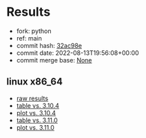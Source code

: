 # Results

- fork: python
- ref: main
- commit hash: [32ac98e](https://github.com/python/cpython/commit/32ac98e)
- commit date: 2022-08-13T19:56:08+00:00
- commit merge base: [None](https://github.com/python/cpython/commit/None)

## linux x86_64

- [raw results](bm-20220813-linux-x86_64-python-main-3.12.0a1%2B-32ac98e.json)
- [table vs. 3.10.4](bm-20220813-linux-x86_64-python-main-3.12.0a1%2B-32ac98e-vs-3.10.4.md)
- [plot vs. 3.10.4](bm-20220813-linux-x86_64-python-main-3.12.0a1%2B-32ac98e-vs-3.10.4.png)
- [table vs. 3.11.0](bm-20220813-linux-x86_64-python-main-3.12.0a1%2B-32ac98e-vs-3.11.0.md)
- [plot vs. 3.11.0](bm-20220813-linux-x86_64-python-main-3.12.0a1%2B-32ac98e-vs-3.11.0.png)

